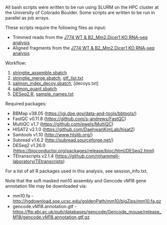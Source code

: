 All bash scripts were written to be run using SLURM on the HPC cluster at the University of Colorado Boulder. Some scripts are written to be run in parallel as job arrays.

These scripts require the following files as input:
* Trimmed reads from the [J774 WT & B2_Mm2.Dicer1 KO RNA-seq analysis](https://github.com/coke6162/B2_SINE_enhancers/tree/main/RNAseq_J774)
* Aligned fragments from the [J774 WT & B2_Mm2.Dicer1 KO RNA-seq analysis](https://github.com/coke6162/B2_SINE_enhancers/tree/main/RNAseq_J774)

Workflow:
1. [stringtie_assemble.sbatch]()
2. [stringtie_merge.sbatch](), [gtf_list.txt]()
3. [salmon_index_decoy.sbatch](), [decoys.txt]
4. [salmon_quant.sbatch]()
5. [DESeq2.R](), [sample_names.txt]()

Required packages:
* BBMap v38.05 (https://jgi.doe.gov/data-and-tools/bbtools/)
* FastQC v0.11.8 (https://github.com/s-andrews/FastQC)
* MultiQC v1.7 (https://github.com/ewels/MultiQC)
* HISAT2 v2.1.0 (https://github.com/DaehwanKimLab/hisat2)
* Samtools v1.10 (http://www.htslib.org/)
* Subread v1.6.2 (http://subread.sourceforge.net/)
* DESeq2 v1.26.0 (https://bioconductor.org/packages/release/bioc/html/DESeq2.html)
* TEtranscripts v2.1.4 (https://github.com/mhammell-laboratory/TEtranscripts)

For a list of all R packages used in this analysis, see session_info.txt.

Note that the soft masked mm10 assembly and Gencode vM18 gene annotation file may be downloaded via:
* mm10.fa - http://hgdownload.soe.ucsc.edu/goldenPath/mm10/bigZips/mm10.fa.gz
* gencode.vM18.annotation.gtf - https://ftp.ebi.ac.uk/pub/databases/gencode/Gencode_mouse/release_M18/gencode.vM18.annotation.gtf.gz